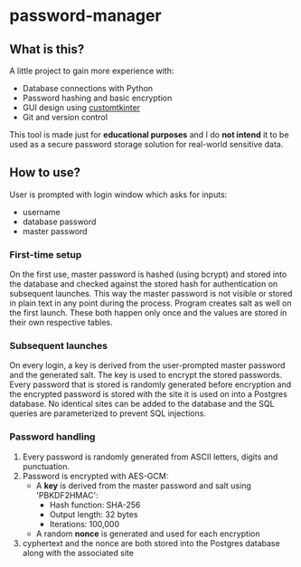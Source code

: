 # password-manager

## What is this?
A little project to gain more experience with:
- Database connections with Python
- Password hashing and basic encryption
- GUI design using [customtkinter](https://github.com/TomSchimansky/CustomTkinter)
- Git and version control

This tool is made just for **educational purposes** and I do **not intend** it to be used as a secure password storage solution for real-world sensitive data.

## How to use?

User is prompted with login window which asks for inputs:
- username
- database password
- master password

### First-time setup

On the first use, master password is hashed (using bcrypt) and stored into the database and checked against the stored hash for authentication on subsequent launches. This way the master password is not visible or stored in plain text in any point during the process. Program creates salt as well on the first launch. These both happen only once and the values are stored in their own respective tables.

### Subsequent launches

On every login, a key is derived from the user-prompted master password and the generated salt. The key is used to encrypt the stored passwords. Every password that is stored is randomly generated before encryption and the encrypted password is stored with the site it is used on into a Postgres database. No identical sites can be added to the database and the SQL queries are parameterized to prevent SQL injections.

### Password handling

1. Every password is randomly generated from ASCII letters, digits and punctuation.
2. Password is encrypted with AES-GCM:
    - A **key** is derived from the master password and salt using 'PBKDF2HMAC':
      - Hash function: SHA-256
      - Output length: 32 bytes
      - Iterations: 100,000
    - A random **nonce** is generated and used for each encryption 
3. cyphertext and the nonce are both stored into the Postgres database along with the associated site






